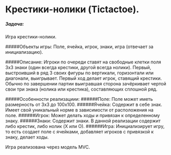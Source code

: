 Крестики-нолики (Tictactoe).
=========


##### Задача:
Игра крестики-нолики.

#####Объекты игры:
Поле, ячейка, игрок, знаки, игра (отвечает за инициализацию).

#####Описание:
Игроки по очереди ставят на свободные клетки поля 3х3 знаки (один всегда крестики, другой всегда нолики). 
Первый, выстроивший в ряд 3 своих фигуры по вертикали, горизонтали или диагонали, выигрывает. 
Первый ход делает игрок, ставящий крестики. 
Обычно по завершении партии выигравшая сторона зачёркивает чертой свои три знака (нолика или крестика), 
составляющих сплошной ряд.

#####Особенности реализациии:
######Поле: Поле может иметь размерность от 3х3 до 100х100. 
######Ячейка: Содержит в себе знак. Имеет свой уникальный норме в зависимости от расположения на поле.
######Игрок: Может делать ходы и привязан к определенному знаку.
######Знаки: Содержит знаки. В данной реализации содержит либо крестик, либо нолик (X или О).
######Игра: Инициализирует игру, то есть создает поле с ячейками, добавляет игроков с привязкой к знаку, делает ходы.

Игра реализована через модель MVC.
